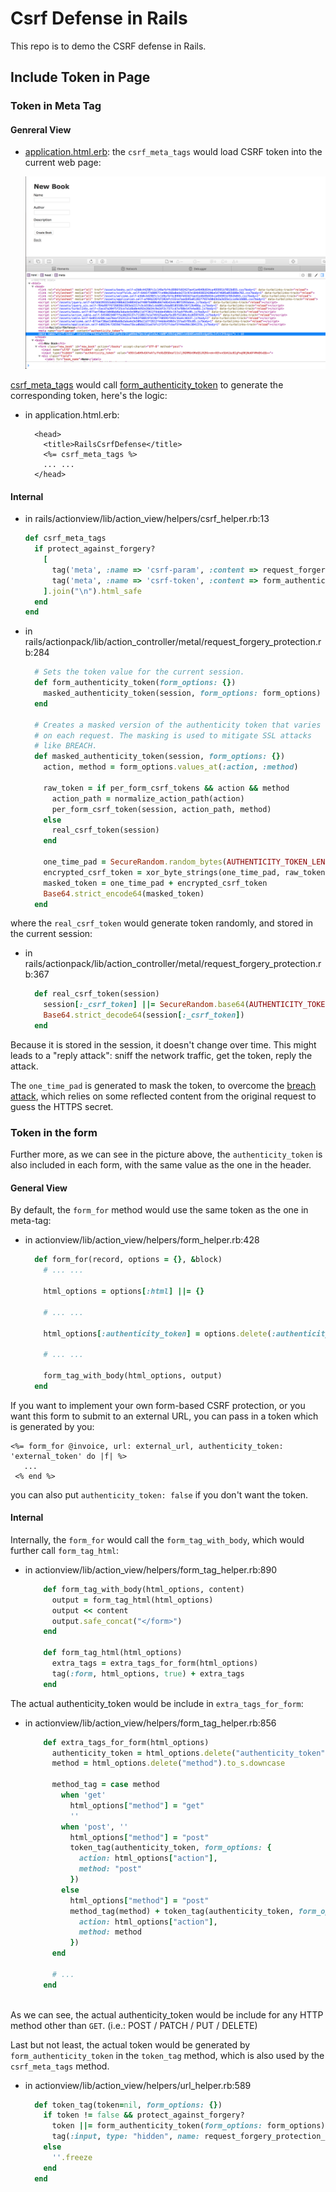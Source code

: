 # Csrf Defense in Rails

This repo is to demo the CSRF defense in Rails.

## Include Token in Page

### Token in Meta Tag

#### Genreral View

- [application.html.erb](app/views/layouts/application.html.erb#L5): the
  `csrf_meta_tags` would load CSRF token into the current web page:

  ![Token in Header](docs/token_in_header_1.png)
  
  
[csrf_meta_tags](actionview/lib/action_view/helpers/csrf_helper.rb#13) would call 
[form_authenticity_token](actionpack/lib/action_controller/metal/request_forgery_protection.rb#284) to generate the 
corresponding token, here's the logic:

- in application.html.erb:

    ```erbruby
      <head>
        <title>RailsCsrfDefense</title>
        <%= csrf_meta_tags %>
        ... ...
      </head>
    ```
  
#### Internal
- in rails/actionview/lib/action_view/helpers/csrf_helper.rb:13

    ```ruby
    def csrf_meta_tags
      if protect_against_forgery?
        [
          tag('meta', :name => 'csrf-param', :content => request_forgery_protection_token),
          tag('meta', :name => 'csrf-token', :content => form_authenticity_token)
        ].join("\n").html_safe
      end
    end
    ```
    
- in rails/actionpack/lib/action_controller/metal/request_forgery_protection.rb:284

    ```ruby
      # Sets the token value for the current session.
      def form_authenticity_token(form_options: {})
        masked_authenticity_token(session, form_options: form_options)
      end

      # Creates a masked version of the authenticity token that varies
      # on each request. The masking is used to mitigate SSL attacks
      # like BREACH.
      def masked_authenticity_token(session, form_options: {})
        action, method = form_options.values_at(:action, :method)

        raw_token = if per_form_csrf_tokens && action && method
          action_path = normalize_action_path(action)
          per_form_csrf_token(session, action_path, method)
        else
          real_csrf_token(session)
        end

        one_time_pad = SecureRandom.random_bytes(AUTHENTICITY_TOKEN_LENGTH)
        encrypted_csrf_token = xor_byte_strings(one_time_pad, raw_token)
        masked_token = one_time_pad + encrypted_csrf_token
        Base64.strict_encode64(masked_token)
      end
    ```
    
where the `real_csrf_token` would generate token randomly, and stored in the current session:

- in rails/actionpack/lib/action_controller/metal/request_forgery_protection.rb:367

    ```ruby
      def real_csrf_token(session)
        session[:_csrf_token] ||= SecureRandom.base64(AUTHENTICITY_TOKEN_LENGTH)
        Base64.strict_decode64(session[:_csrf_token])
      end
    ```
    
Because it is stored in the session, it doesn't change over time. This might leads to a "reply attack": sniff the
network traffic, get the token, reply the attack.

The `one_time_pad` is generated to mask the token, to overcome the [breach attack](https://www.youtube.com/watch?v=T4iTwNLPv4g),
which relies on some reflected content from the original request to guess the HTTPS secret.


### Token in the form

Further more, as we can see in the picture above, the `authenticity_token` is also included in each form, with the same
value as the one in the header.

#### General View

By default, the `form_for` method would use the same token as the one in meta-tag:

- in actionview/lib/action_view/helpers/form_helper.rb:428

    ```ruby
      def form_for(record, options = {}, &block)
        # ... ...
      
        html_options = options[:html] ||= {}

        # ... ...
      
        html_options[:authenticity_token] = options.delete(:authenticity_token)
      
        # ... ...
      
        form_tag_with_body(html_options, output)
      end
    ```

If you want to implement your own form-based CSRF protection, or you want this form to submit to an external URL, 
you can pass in a token which is generated by you:

```erbruby
<%= form_for @invoice, url: external_url, authenticity_token: 'external_token' do |f| %>
   ...
 <% end %>
```

you can also put `authenticity_token: false` if you don't want the token.

#### Internal

Internally, the `form_for` would call the `form_tag_with_body`, which would further call `form_tag_html`:

- in actionview/lib/action_view/helpers/form_tag_helper.rb:890

    ```ruby
        def form_tag_with_body(html_options, content)
          output = form_tag_html(html_options)
          output << content
          output.safe_concat("</form>")
        end
        
        def form_tag_html(html_options)
          extra_tags = extra_tags_for_form(html_options)
          tag(:form, html_options, true) + extra_tags
        end
    ```
    
The actual authenticity_token would be include in `extra_tags_for_form`:
    
- in actionview/lib/action_view/helpers/form_tag_helper.rb:856 

    ```ruby
        def extra_tags_for_form(html_options)
          authenticity_token = html_options.delete("authenticity_token")
          method = html_options.delete("method").to_s.downcase

          method_tag = case method
            when 'get'
              html_options["method"] = "get"
              ''
            when 'post', ''
              html_options["method"] = "post"
              token_tag(authenticity_token, form_options: {
                action: html_options["action"],
                method: "post"
              })
            else
              html_options["method"] = "post"
              method_tag(method) + token_tag(authenticity_token, form_options: {
                action: html_options["action"],
                method: method
              })
          end
        
          # ...
        end
      
    ```

As we can see, the actual authenticity_token would be include for any HTTP method other than `GET`. (i.e.: POST / PATCH / PUT / DELETE)

Last but not least, the actual token would be generated by `form_authenticity_token` in the `token_tag` method, which is
also used by the `csrf_meta_tags` method.

- in actionview/lib/action_view/helpers/url_helper.rb:589
  
    ```ruby
      def token_tag(token=nil, form_options: {})
        if token != false && protect_against_forgery?
          token ||= form_authenticity_token(form_options: form_options)
          tag(:input, type: "hidden", name: request_forgery_protection_token.to_s, value: token)
        else
          ''.freeze
        end
      end
    ```
